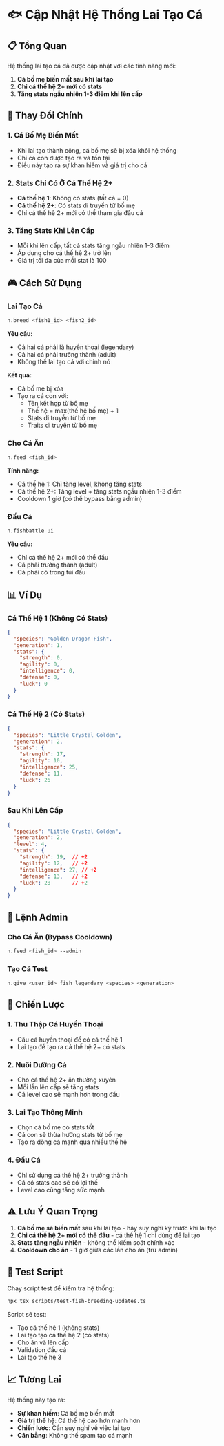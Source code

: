 # 🐟 Cập Nhật Hệ Thống Lai Tạo Cá

## 📋 Tổng Quan

Hệ thống lai tạo cá đã được cập nhật với các tính năng mới:

1. **Cá bố mẹ biến mất sau khi lai tạo**
2. **Chỉ cá thế hệ 2+ mới có stats**
3. **Tăng stats ngẫu nhiên 1-3 điểm khi lên cấp**

## 🔄 Thay Đổi Chính

### 1. Cá Bố Mẹ Biến Mất
- Khi lai tạo thành công, cá bố mẹ sẽ bị xóa khỏi hệ thống
- Chỉ cá con được tạo ra và tồn tại
- Điều này tạo ra sự khan hiếm và giá trị cho cá

### 2. Stats Chỉ Có Ở Cá Thế Hệ 2+
- **Cá thế hệ 1**: Không có stats (tất cả = 0)
- **Cá thế hệ 2+**: Có stats di truyền từ bố mẹ
- Chỉ cá thế hệ 2+ mới có thể tham gia đấu cá

### 3. Tăng Stats Khi Lên Cấp
- Mỗi khi lên cấp, tất cả stats tăng ngẫu nhiên 1-3 điểm
- Áp dụng cho cá thế hệ 2+ trở lên
- Giá trị tối đa của mỗi stat là 100

## 🎮 Cách Sử Dụng

### Lai Tạo Cá
```bash
n.breed <fish1_id> <fish2_id>
```

**Yêu cầu:**
- Cả hai cá phải là huyền thoại (legendary)
- Cả hai cá phải trưởng thành (adult)
- Không thể lai tạo cá với chính nó

**Kết quả:**
- Cá bố mẹ bị xóa
- Tạo ra cá con với:
  - Tên kết hợp từ bố mẹ
  - Thế hệ = max(thế hệ bố mẹ) + 1
  - Stats di truyền từ bố mẹ
  - Traits di truyền từ bố mẹ

### Cho Cá Ăn
```bash
n.feed <fish_id>
```

**Tính năng:**
- Cá thế hệ 1: Chỉ tăng level, không tăng stats
- Cá thế hệ 2+: Tăng level + tăng stats ngẫu nhiên 1-3 điểm
- Cooldown 1 giờ (có thể bypass bằng admin)

### Đấu Cá
```bash
n.fishbattle ui
```

**Yêu cầu:**
- Chỉ cá thế hệ 2+ mới có thể đấu
- Cá phải trưởng thành (adult)
- Cá phải có trong túi đấu

## 📊 Ví Dụ

### Cá Thế Hệ 1 (Không Có Stats)
```json
{
  "species": "Golden Dragon Fish",
  "generation": 1,
  "stats": {
    "strength": 0,
    "agility": 0,
    "intelligence": 0,
    "defense": 0,
    "luck": 0
  }
}
```

### Cá Thế Hệ 2 (Có Stats)
```json
{
  "species": "Little Crystal Golden",
  "generation": 2,
  "stats": {
    "strength": 17,
    "agility": 10,
    "intelligence": 25,
    "defense": 11,
    "luck": 26
  }
}
```

### Sau Khi Lên Cấp
```json
{
  "species": "Little Crystal Golden",
  "generation": 2,
  "level": 4,
  "stats": {
    "strength": 19,  // +2
    "agility": 12,   // +2
    "intelligence": 27, // +2
    "defense": 13,   // +2
    "luck": 28       // +2
  }
}
```

## 🔧 Lệnh Admin

### Cho Cá Ăn (Bypass Cooldown)
```bash
n.feed <fish_id> --admin
```

### Tạo Cá Test
```bash
n.give <user_id> fish legendary <species> <generation>
```

## 🎯 Chiến Lược

### 1. Thu Thập Cá Huyền Thoại
- Câu cá huyền thoại để có cá thế hệ 1
- Lai tạo để tạo ra cá thế hệ 2+ có stats

### 2. Nuôi Dưỡng Cá
- Cho cá thế hệ 2+ ăn thường xuyên
- Mỗi lần lên cấp sẽ tăng stats
- Cá level cao sẽ mạnh hơn trong đấu

### 3. Lai Tạo Thông Minh
- Chọn cá bố mẹ có stats tốt
- Cá con sẽ thừa hưởng stats từ bố mẹ
- Tạo ra dòng cá mạnh qua nhiều thế hệ

### 4. Đấu Cá
- Chỉ sử dụng cá thế hệ 2+ trưởng thành
- Cá có stats cao sẽ có lợi thế
- Level cao cũng tăng sức mạnh

## ⚠️ Lưu Ý Quan Trọng

1. **Cá bố mẹ sẽ biến mất** sau khi lai tạo - hãy suy nghĩ kỹ trước khi lai tạo
2. **Chỉ cá thế hệ 2+ mới có thể đấu** - cá thế hệ 1 chỉ dùng để lai tạo
3. **Stats tăng ngẫu nhiên** - không thể kiểm soát chính xác
4. **Cooldown cho ăn** - 1 giờ giữa các lần cho ăn (trừ admin)

## 🧪 Test Script

Chạy script test để kiểm tra hệ thống:
```bash
npx tsx scripts/test-fish-breeding-updates.ts
```

Script sẽ test:
- Tạo cá thế hệ 1 (không stats)
- Lai tạo tạo cá thế hệ 2 (có stats)
- Cho ăn và lên cấp
- Validation đấu cá
- Lai tạo thế hệ 3

## 📈 Tương Lai

Hệ thống này tạo ra:
- **Sự khan hiếm**: Cá bố mẹ biến mất
- **Giá trị thế hệ**: Cá thế hệ cao hơn mạnh hơn
- **Chiến lược**: Cần suy nghĩ về việc lai tạo
- **Cân bằng**: Không thể spam tạo cá mạnh 